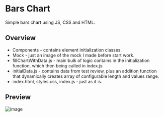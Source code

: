# Bars Chart

Simple bars chart using JS, CSS and HTML.

## Overview

- Components - contains element initialization classes.
- Mock - just an image of the mock I made before start work.
- fillChartWithData.js - main bulk of logic contains in the initialization function, which then being called in index.js
- initialData.js - contains data from test review, plus an addition function that dynamically creates array of configurable length and values range.
- index.html, styles.css, index.js - just as it is.

## Preview

![image](https://img.techpowerup.org/200602/chartxdsedk23.jpg)

